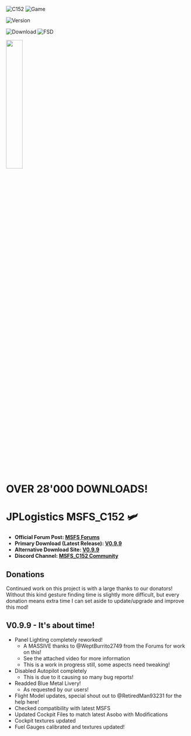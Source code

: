 ![C152](https://img.shields.io/badge/Aircraft-Cessna%20152-blue) ![Game](https://img.shields.io/badge/Software-Microsoft%20Flight%20Simulator-blue)

![Version](https://img.shields.io/badge/Version-V0.9.9-blue)

![Download](https://img.shields.io/github/downloads/JPLogistics/JPLogistics_C152/total?color=blue&label=Downloads@Github) ![FSD](https://img.shields.io/badge/Downloads%40Flightsim.to-17.9k-blue)

<a href="https://www.buymeacoffee.com/n95jpl" target="_blank"><img src="https://cdn.buymeacoffee.com/buttons/v2/default-yellow.png" width="30%"></img></a>

# OVER 28'000 DOWNLOADS!

# JPLogistics MSFS_C152 :small_airplane:
- **Official Forum Post: [MSFS Forums](https://forums.flightsimulator.com/t/msfs-c152-community/309284)**
- **Primary Download (Latest Release): [V0.9.9](https://github.com/JPLogistics/MSFS_C152/releases/)**
- **Alternative Download Site: [V0.9.9](https://flightsim.to/file/2246/msfs-c152-community)**
- **Discord Channel: [MSFS_C152 Community](https://discord.gg/Arj3jnBmk5)**

## Donations

Continued work on this project is with a large thanks to our donators! Without this kind gesture finding time is slightly more difficult, but every donation means extra time I can set aside to update/upgrade and improve this mod!

## V0.9.9 - It's about time!
- Panel Lighting completely reworked!
   - A MASSIVE thanks to @WeptBurrito2749 from the Forums for work on this!
   - See the attached video for more information
   - This is a work in progress still, some aspects need tweaking!
- Disabled Autopilot completely
  - This is due to it causing so many bug reports!
- Readded Blue Metal Livery!
   - As requested by our users!
- Flight Model updates, special shout out to @RetiredMan93231 for the help here!
- Checked compatibility with latest MSFS
- Updated Cockpit Files to match latest Asobo with Modifications
- Cockpit textures updated
- Fuel Gauges calibrated and textures updated!

